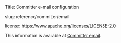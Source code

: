 Title: Committer e-mail configuration

slug: reference/committer/email

license: https://www.apache.org/licenses/LICENSE-2.0

This information is available at <a href="https://infra.apache.org/committer-email.html">Committer email</a>.
